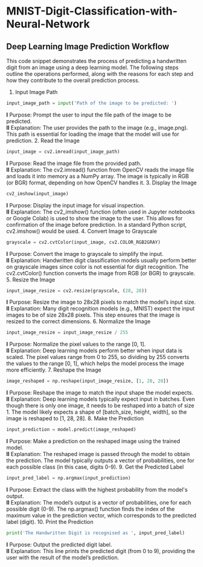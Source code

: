 # MNIST-Digit-Classification-with-Neural-Network



## Deep Learning Image Prediction Workflow
This code snippet demonstrates the process of predicting a handwritten digit from an image using a deep learning model. The following steps outline the operations performed, along with the reasons for each step and how they contribute to the overall prediction process.

1. Input Image Path

``` Python
input_image_path = input('Path of the image to be predicted: ')
```
 **I** Purpose: Prompt the user to input the file path of the image to be predicted.<br>
 **II** Explanation: The user provides the path to the image (e.g., image.png). This path is essential for loading 
        the image that the model will use for prediction.
2. Read the Image
``` Python
input_image = cv2.imread(input_image_path)
```
 **I** Purpose: Read the image file from the provided path.<br>
 **II** Explanation: The cv2.imread() function from OpenCV reads the image file and loads it into memory as a NumPy array. The image is typically in RGB (or BGR) format, depending on how OpenCV handles it.
3. Display the Image
``` Python
cv2_imshow(input_image)
```
 **I** Purpose: Display the input image for visual inspection.<br>
 **II** Explanation: The cv2_imshow() function (often used in Jupyter notebooks or Google Colab) is used to show           the image to the user. This allows for confirmation of the image before prediction. In a standard Python           script, cv2.imshow() would be used.
4. Convert Image to Grayscale
``` Python
grayscale = cv2.cvtColor(input_image, cv2.COLOR_RGB2GRAY)
```
 **I** Purpose: Convert the image to grayscale to simplify the input.<br>
 **II** Explanation: Handwritten digit classification models usually perform better on grayscale images since color is not essential for digit recognition. The cv2.cvtColor() function converts the image from RGB (or BGR) to grayscale.
5. Resize the Image
``` Python
input_image_resize = cv2.resize(grayscale, (28, 28))
```
 **I** Purpose: Resize the image to 28x28 pixels to match the model’s input size.<br>
 **II** Explanation: Many digit recognition models (e.g., MNIST) expect the input images to be of size 28x28 pixels. This step ensures that the image is resized to the correct dimensions.
6. Normalize the Image
``` Python
input_image_resize = input_image_resize / 255
```
 **I** Purpose: Normalize the pixel values to the range [0, 1].<br>
 **II** Explanation: Deep learning models perform better when input data is scaled. The pixel values range from 0 to 255, so dividing by 255 converts the values to the range [0, 1], which helps the model process the image more efficiently.
7. Reshape the Image
``` Python
image_reshaped = np.reshape(input_image_resize, [1, 28, 28])
```
 **I** Purpose: Reshape the image to match the input shape the model expects.<br>
 **II** Explanation: Deep learning models typically expect input in batches. Even though there is only one image, it needs to be reshaped into a batch of size 1. The model likely expects a shape of [batch_size, height, width], so the image is reshaped to [1, 28, 28].
8. Make the Prediction
``` Python
input_prediction = model.predict(image_reshaped)
```
 **I** Purpose: Make a prediction on the reshaped image using the trained model.<br>
 **II** Explanation: The reshaped image is passed through the model to obtain the prediction. The model typically outputs a vector of probabilities, one for each possible class (in this case, digits 0-9).
9. Get the Predicted Label
``` Python
input_pred_label = np.argmax(input_prediction)
```
 **I** Purpose: Extract the class with the highest probability from the model's output.<br>
 **II** Explanation: The model’s output is a vector of probabilities, one for each possible digit (0-9). The np.argmax() function finds the index of the maximum value in the prediction vector, which corresponds to the predicted label (digit).
10. Print the Prediction
``` Python
print('The Handwritten Digit is recognised as ', input_pred_label)
```
 **I** Purpose: Output the predicted digit label.<br>
 **II** Explanation: This line prints the predicted digit (from 0 to 9), providing the user with the result of the model’s prediction.

